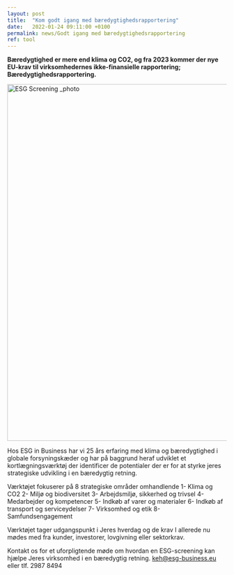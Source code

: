 ```yaml
---
layout: post
title:  "Kom godt igang med bæredygtighedsrapportering"
date:   2022-01-24 09:11:00 +0100
permalink: news/Godt igang med bæredygtighedsrapportering
ref: tool
---
```

**Bæredygtighed er mere end klima og CO2, og fra 2023 kommer der nye EU-krav til virksomhedernes ikke-finansielle rapportering; Bæredygtighedsrapportering.**

<img width="817" alt="ESG Screening _photo" src="https://user-images.githubusercontent.com/75361000/150796211-65b13710-d032-4fbe-95f0-1d73a63702ea.png">

Hos ESG in Business har vi 25 års erfaring med klima og bæredygtighed i globale forsyningskæder og har på baggrund heraf udviklet et kortlægningsværktøj der identificer de potentialer der er for at styrke jeres strategiske udvikling i en bæredygtig retning. 

Værktøjet fokuserer på 8 strategiske områder omhandlende 
1-	Klima og CO2
2-	Miljø og biodiversitet 
3-	Arbejdsmiljø, sikkerhed og trivsel
4-	Medarbejder og kompetencer
5-	Indkøb af varer og materialer
6-	Indkøb af transport og serviceydelser
7-	Virksomhed og etik
8-	Samfundsengagement 

Værktøjet tager udgangspunkt i Jeres hverdag og de krav I allerede nu mødes med fra kunder, investorer, lovgivning eller sektorkrav. 

Kontakt os for et uforpligtende møde om hvordan en ESG-screening kan hjælpe Jeres virksomhed i en bæredygtig retning. 
keh@esg-business.eu eller tlf. 2987 8494


